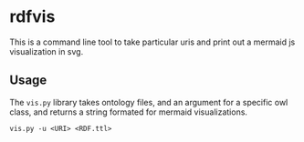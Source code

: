# rdfvis

This is a command line tool to take particular uris and print out a mermaid js
visualization in svg.



## Usage 

The `vis.py` library takes ontology files, and an argument for a specific owl
class, and returns a string formated for mermaid visualizations.

`vis.py -u <URI> <RDF.ttl>`



